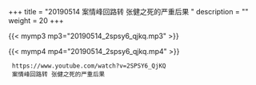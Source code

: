 +++
title = "20190514  案情峰回路转 张健之死的严重后果 "
description = ""
weight = 20
+++

{{< mymp3 mp3="20190514_2spsy6_qjkq.mp3" >}}

{{< mymp4 mp4="20190514_2spsy6_qjkq.mp4" >}}

     
     https://www.youtube.com/watch?v=2SPSY6_QjKQ 
     案情峰回路转 张健之死的严重后果 
